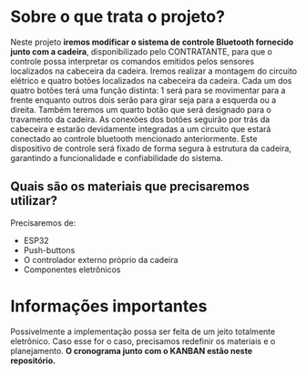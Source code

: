 # Sobre o que trata o projeto?

Neste projeto **iremos modificar o sistema de controle Bluetooth fornecido junto com a cadeira**, disponibilizado pelo CONTRATANTE, para que o controle possa interpretar os comandos emitidos pelos sensores localizados na cabeceira da cadeira.
Iremos realizar a montagem do circuito elétrico e quatro botões localizados na cabeceira da cadeira. Cada um dos quatro botões terá uma função distinta: 1 será para se movimentar para a frente enquanto outros dois serão para girar seja para a esquerda ou a direita. Também teremos um quarto botão que será designado para o travamento da cadeira. 
As conexões dos botões seguirão por trás da cabeceira e estarão devidamente integradas a um circuito que estará conectado ao controle bluetooth mencionado anteriormente. Este dispositivo de controle será fixado de forma segura à estrutura da cadeira, garantindo a funcionalidade e confiabilidade do sistema. 

## Quais são os materiais que precisaremos utilizar?

Precisaremos de:
- ESP32
- Push-buttons
- O controlador externo próprio da cadeira
- Componentes eletrônicos

# Informações importantes
Possivelmente a implementação possa ser feita de um jeito totalmente eletrônico. Caso esse for o caso, precisamos redefinir os materiais e o planejamento.
**O cronograma junto com o KANBAN estão neste repositório.**


